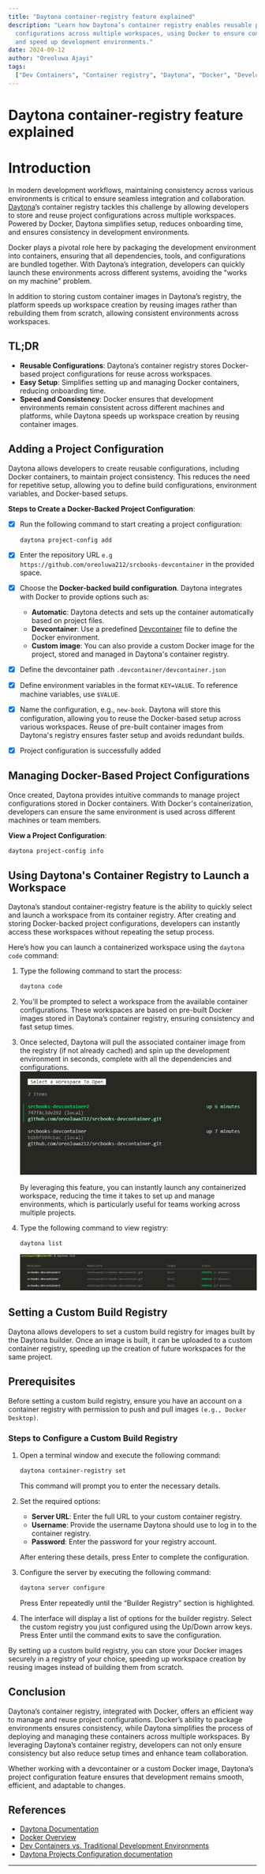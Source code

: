 ```yaml
---
title: "Daytona container-registry feature explained"
description: "Learn how Daytona’s container registry enables reusable project
  configurations across multiple workspaces, using Docker to ensure consistency
  and speed up development environments."
date: 2024-09-12
author: "Oreoluwa Ajayi"
tags:
  ["Dev Containers", "Container registry", "Daytona", "Docker", "Development"]
---
```


# Daytona container-registry feature explained

# Introduction

In modern development workflows, maintaining consistency across various
environments is critical to ensure seamless integration and collaboration.
[Daytona](https://www.daytona.io)’s container registry tackles this challenge by
allowing developers to store and reuse project configurations across multiple
workspaces. Powered by Docker, Daytona simplifies setup, reduces onboarding
time, and ensures consistency in development environments.

Docker plays a pivotal role here by packaging the development environment into
containers, ensuring that all dependencies, tools, and configurations are
bundled together. With Daytona’s integration, developers can quickly launch
these environments across different systems, avoiding the "works on my machine"
problem.

In addition to storing custom container images in Daytona’s registry, the
platform speeds up workspace creation by reusing images rather than rebuilding
them from scratch, allowing consistent environments across workspaces.

## TL;DR

- **Reusable Configurations**: Daytona’s container registry stores Docker-based
  project configurations for reuse across workspaces.
- **Easy Setup**: Simplifies setting up and managing Docker containers, reducing
  onboarding time.
- **Speed and Consistency**: Docker ensures that development environments remain
  consistent across different machines and platforms, while Daytona speeds up
  workspace creation by reusing container images.

## Adding a Project Configuration

Daytona allows developers to create reusable configurations, including Docker
containers, to maintain project consistency. This reduces the need for
repetitive setup, allowing you to define build configurations, environment
variables, and Docker-based setups.

**Steps to Create a Docker-Backed Project Configuration**:

- [x] Run the following command to start creating a project configuration:

  ```bash
  daytona project-config add
  ```

- [x] Enter the repository URL
      `e.g https://github.com/oreoluwa212/srcbooks-devcontainer` in the provided
      space.

- [x] Choose the **Docker-backed build configuration**. Daytona integrates with
      Docker to provide options such as:

  - **Automatic**: Daytona detects and sets up the container automatically based
    on project files.
  - **Devcontainer**: Use a predefined
    [Devcontainer](https://code.visualstudio.com/docs/remote/containers) file to
    define the Docker environment.
  - **Custom image**: You can also provide a custom Docker image for the
    project, stored and managed in Daytona's container registry.

- [x] Define the devcontainer path `.devcontainer/devcontainer.json`

- [x] Define environment variables in the format `KEY=VALUE`. To reference
      machine variables, use `$VALUE`.

- [x] Name the configuration, e.g., `new-book`. Daytona will store this
      configuration, allowing you to reuse the Docker-based setup across various
      workspaces. Reuse of pre-built container images from Daytona's registry
      ensures faster setup and avoids redundant builds.

- [x] Project configuration is successfully added

## Managing Docker-Based Project Configurations

Once created, Daytona provides intuitive commands to manage project
configurations stored in Docker containers. With Docker's containerization,
developers can ensure the same environment is used across different machines or
team members.

**View a Project Configuration**:

```bash
daytona project-config info
```

## Using Daytona's Container Registry to Launch a Workspace

Daytona’s standout container-registry feature is the ability to quickly select
and launch a workspace from its container registry. After creating and storing
Docker-backed project configurations, developers can instantly access these
workspaces without repeating the setup process.

Here’s how you can launch a containerized workspace using the `daytona code`
command:

1. Type the following command to start the process:

   ```bash
   daytona code
   ```

2. You'll be prompted to select a workspace from the available container
   configurations. These workspaces are based on pre-built Docker images stored
   in Daytona’s container registry, ensuring consistency and fast setup times.

3. Once selected, Daytona will pull the associated container image from the
   registry (if not already cached) and spin up the development environment in
   seconds, complete with all the dependencies and configurations.
   ![Select Workspace](/articles/assets/20240912_daytona_container_registry_img12.png)

   By leveraging this feature, you can instantly launch any containerized
   workspace, reducing the time it takes to set up and manage environments, which is particularly useful for teams working across multiple projects.

4. Type the following command to view registry:

   ```bash
   daytona list
   ```

   ![Registry](/articles/assets/20240912_daytona_container_registry_img13.png)

## Setting a Custom Build Registry

Daytona allows developers to set a custom build registry for images built by the
Daytona builder. Once an image is built, it can be uploaded to a custom
container registry, speeding up the creation of future workspaces for the same
project.

## Prerequisites

Before setting a custom build registry, ensure you have an account on a
container registry with permission to push and pull images
`(e.g., Docker Desktop)`.

### Steps to Configure a Custom Build Registry

1. Open a terminal window and execute the following command:

   ```bash
   daytona container-registry set
   ```

   This command will prompt you to enter the necessary details.

2. Set the required options:

   - **Server URL**: Enter the full URL to your custom container registry.
   - **Username**: Provide the username Daytona should use to log in to the
     container registry.
   - **Password**: Enter the password for your registry account.

   After entering these details, press Enter to complete the configuration.

3. Configure the server by executing the following command:

   ```bash
   daytona server configure
   ```

   Press Enter repeatedly until the “Builder Registry” section is highlighted.

4. The interface will display a list of options for the builder registry. Select
   the custom registry you just configured using the Up/Down arrow keys. Press
   Enter until the command exits to save the configuration.

By setting up a custom build registry, you can store your Docker images securely
in a registry of your choice, speeding up workspace creation by reusing images
instead of building them from scratch.

## Conclusion

Daytona’s container registry, integrated with Docker, offers an efficient way to
manage and reuse project configurations. Docker’s ability to package
environments ensures consistency, while Daytona simplifies the process of
deploying and managing these containers across multiple workspaces. By
leveraging Daytona’s container registry, developers can not only ensure
consistency but also reduce setup times and enhance team collaboration.

Whether working with a devcontainer or a custom Docker image, Daytona’s project
configuration feature ensures that development remains smooth, efficient, and
adaptable to changes.

## References

- [Daytona Documentation](https://www.daytona.io)
- [Docker Overview](https://www.docker.com/get-started)
- [Dev Containers vs. Traditional Development Environments](https://www.daytona.io/dotfiles/dev-containers-vs-traditional-development-environments)
- [Daytona Projects Configuration documentation](https://www.daytona.io/docs/usage/projects)

---
